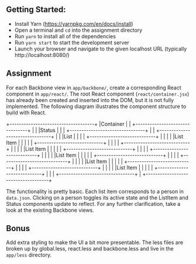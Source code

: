 ## Getting Started:

- Install Yarn (https://yarnpkg.com/en/docs/install)
- Open a terminal and `cd` into the assignment directory
- Run `yarn` to install all of the dependencies
- Run `yarn start` to start the development server
- Launch your browser and navigate to the given localhost URL (typically http://localhost:8080/)

## Assignment

For each Backbone view in `app/backbone/`, create a corresponding React component in `app/react/`. The root React component (`react/container.jsx`) has already been created and inserted into the DOM, but it is not fully implemented. The following diagram illustrates the component structure to build with React.

+------------------------------------+
|Container                           |
| +--------------------------------+ |
| |Status                          | |
| +--------------------------------+ |
| +--------------------------------+ |
| |List                            | |
| | +----------------------------+ | |
| | |List Item                   | | |
| | +----------------------------+ | |
| | +----------------------------+ | |
| | |List Item                   | | |
| | +----------------------------+ | |
| | +----------------------------+ | |
| | |List Item                   | | |
| | +----------------------------+ | |
| | +----------------------------+ | |
| | |List Item                   | | |
| | +----------------------------+ | |
| | +----------------------------+ | |
| | |List Item                   | | |
| | +----------------------------+ | |
| +--------------------------------+ |
+------------------------------------+

The functionality is pretty basic. Each list item corresponds to a person in `data.json`. Clicking on a person toggles its active state and the ListItem and Status components update to reflect. For any further clarification, take a look at the existing Backbone views.

## Bonus

Add extra styling to make the UI a bit more presentable. The less files are broken up by global.less, react.less and backbone.less and live in the `app/less` directory.